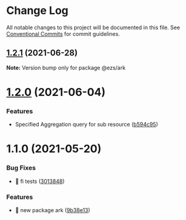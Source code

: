 # Change Log

All notable changes to this project will be documented in this file.
See [Conventional Commits](https://conventionalcommits.org) for commit guidelines.

## [1.2.1](https://github.com/Inist-CNRS/ezs/compare/@ezs/ark@1.2.0...@ezs/ark@1.2.1) (2021-06-28)

**Note:** Version bump only for package @ezs/ark





# [1.2.0](https://github.com/Inist-CNRS/ezs/compare/@ezs/ark@1.1.0...@ezs/ark@1.2.0) (2021-06-04)


### Features

* Specified Aggregation query for sub resource ([b594c95](https://github.com/Inist-CNRS/ezs/commit/b594c952b5baa57c818d62f4e9cf6d25d4bd1c7a))





# 1.1.0 (2021-05-20)


### Bug Fixes

* 🐛 fi tests ([3013848](https://github.com/Inist-CNRS/ezs/commit/3013848f45be4d2cd8df14bed4d2e2793e23a4e1))


### Features

* 🎸 new package ark ([9b38e13](https://github.com/Inist-CNRS/ezs/commit/9b38e13ef490daf65b433d4de0ad4d96d6e8b2b5))
